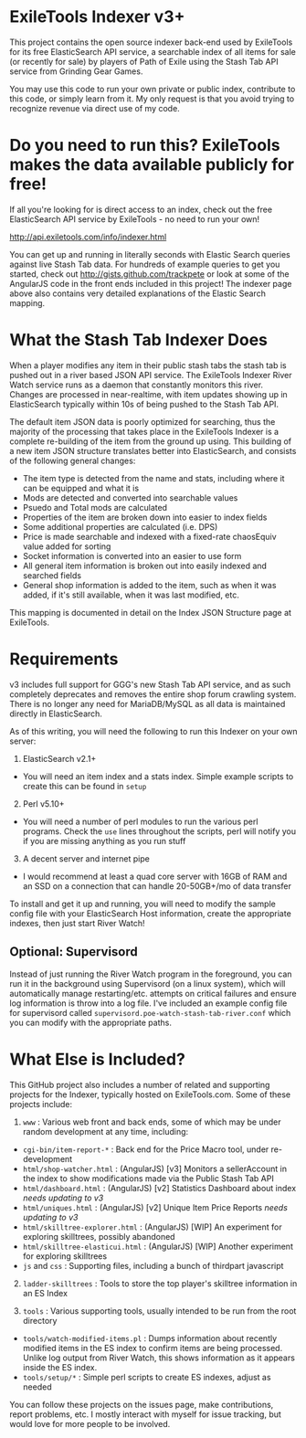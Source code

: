 # ExileTools Indexer v3+

This project contains the open source indexer back-end used by ExileTools for its free ElasticSearch API service, a searchable index of all items for sale (or recently for sale) by players of Path of Exile using the Stash Tab API service from Grinding Gear Games.

You may use this code to run your own private or public index, contribute to this code, or simply learn from it. My only request is that you avoid trying to recognize revenue via direct use of my code.

# Do you need to run this? ExileTools makes the data available publicly for free!

If all you're looking for is direct access to an index, check out the free ElasticSearch API service by ExileTools - no need to run your own!

http://api.exiletools.com/info/indexer.html

You can get up and running in literally seconds with Elastic Search queries against live Stash Tab data. For hundreds of example queries to get you started, check out http://gists.github.com/trackpete or look at some of the AngularJS code in the front ends included in this project! The indexer page above also contains very detailed explanations of the Elastic Search mapping.

# What the Stash Tab Indexer Does

When a player modifies any item in their public stash tabs the stash tab is pushed out in a river based JSON API service. The ExileTools Indexer River Watch service runs as a daemon that constantly monitors this river. Changes are processed in near-realtime, with item updates showing up in ElasticSearch typically within 10s of being pushed to the Stash Tab API.

The default item JSON data is poorly optimized for searching, thus the majority of the processing that takes place in the ExileTools Indexer is a complete re-building of the item from the ground up using. This building of a new item JSON structure translates better into ElasticSearch, and consists of the following general changes:

* The item type is detected from the name and stats, including where it can be equipped and what it is
* Mods are detected and converted into searchable values
* Psuedo and Total mods are calculated
* Properties of the item are broken down into easier to index fields
* Some additional properties are calculated (i.e. DPS)
* Price is made searchable and indexed with a fixed-rate chaosEquiv value added for sorting
* Socket information is converted into an easier to use form
* All general item information is broken out into easily indexed and searched fields
* General shop information is added to the item, such as when it was added, if it's still available, when it was last modified, etc.

This mapping is documented in detail on the Index JSON Structure page at ExileTools.

# Requirements

v3 includes full support for GGG's new Stash Tab API service, and as such completely deprecates and removes the entire shop forum crawling system. There is no longer any need for MariaDB/MySQL as all data is maintained directly in ElasticSearch.

As of this writing, you will need the following to run this Indexer on your own server:

1. ElasticSearch v2.1+
  * You will need an item index and a stats index. Simple example scripts to create this can be found in `setup`
2. Perl v5.10+
  * You will need a number of perl modules to run the various perl programs. Check the `use` lines throughout the scripts, perl will notify you if you are missing anything as you run stuff
3. A decent server and internet pipe
  * I would recommend at least a quad core server with 16GB of RAM and an SSD on a connection that can handle 20-50GB+/mo of data transfer

To install and get it up and running, you will need to modify the sample config file with your ElasticSearch Host information, create the appropriate indexes, then just start River Watch!

## Optional: Supervisord

Instead of just running the River Watch program in the foreground, you can run it in the background using Supervisord (on a linux system), which will
automatically manage restarting/etc. attempts on critical failures and ensure log information is throw into a log file. I've included an example config file for supervisord called `supervisord.poe-watch-stash-tab-river.conf` which you can modify with the appropriate paths.

# What Else is Included?

This GitHub project also includes a number of related and supporting projects for the Indexer, typically hosted on ExileTools.com. Some of these projects include:

1. `www` : Various web front and back ends, some of which may be under random development at any time, including:
  * `cgi-bin/item-report-*` : Back end for the Price Macro tool, under re-development
  * `html/shop-watcher.html` : (AngularJS) [v3] Monitors a sellerAccount in the index to show modifications made via the Public Stash Tab API 
  * `html/dashboard.html` : (AngularJS) [v2] Statistics Dashboard about index *needs updating to v3*
  * `html/uniques.html` : (AngularJS) [v2] Unique Item Price Reports *needs updating to v3*
  * `html/skilltree-explorer.html` : (AngularJS) [WIP] An experiment for exploring skilltrees, possibly abandoned
  * `html/skilltree-elasticui.html` : (AngularJS) [WIP] Another experiment for exploring skilltrees
  * `js` and `css` : Supporting files, including a bunch of thirdpart javascript

2. `ladder-skilltrees` : Tools to store the top player's skilltree information in an ES Index

3. `tools` : Various supporting tools, usually intended to be run from the root directory
  * `tools/watch-modified-items.pl` : Dumps information about recently modified items in the ES index to confirm items are being processed. Unlike log output from River Watch, this shows information as it appears inside the ES index. 
  * `tools/setup/*` : Simple perl scripts to create ES indexes, adjust as needed

You can follow these projects on the issues page, make contributions, report problems, etc. I mostly interact with myself for issue tracking, but would love for more people to be involved.
